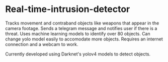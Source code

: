 # Real-time-intrusion-detector
Tracks movement and contraband objects like weapons that appear in the camera footage.
Sends a telegram message and notifies user if there is a threat.
Uses machine learning models to identify over 80 objects. Can change yolo model easily to accomodate more objects.
Requires an internet connection and a webcam to work.

Currently developed using Darknet's yolov4 models to detect objects.

